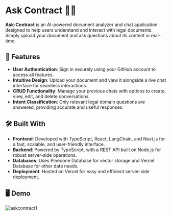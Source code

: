 # Ask Contract 📄🔎

**Ask-Contract** is an AI-powered document analyzer and chat application designed to help users understand and interact with legal documents. Simply upload your document and ask questions about its content in real-time.

## 🚀 Features

- **User Authentication**: Sign in securely using your GitHub account to access all features.
- **Intuitive Design**: Upload your document and view it alongside a live chat interface for seamless interactions.
- **CRUD Functionality**: Manage your previous chats with options to create, view, edit, and delete conversations.
- **Intent Classification**: Only relevant legal domain questions are answered, providing accurate and useful responses.

## 🛠️ Built With

- **Frontend**: Developed with TypeScript, React, LangChain, and Next.js for a fast, scalable, and user-friendly interface.
- **Backend**: Powered by TypeScript, with a REST API built on Node.js for robust server-side operations.
- **Databases**: Uses Pinecone Database for vector storage and Vercel Database for other data needs.
- **Deployment**: Hosted on Vercel for easy and efficient server-side deployment.

## 🖥️ Demo
![askcontract1](https://github.com/user-attachments/assets/c663dd34-a8e7-43f5-a7da-0b1839d7fb89)




